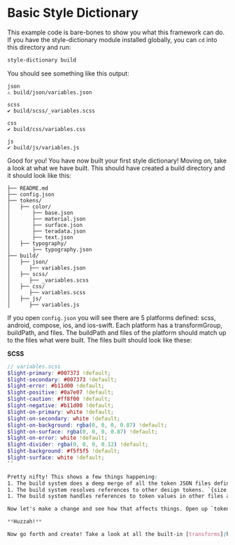 # Basic Style Dictionary

This example code is bare-bones to show you what this framework can do. If you have the style-dictionary module installed globally, you can `cd` into this directory and run:

```bash
style-dictionary build
```

You should see something like this output:
```
json
⚠️ build/json/variables.json

scss
✔︎ build/scss/_variables.scss

css
✔︎ build/css/variables.css

js
✔︎ build/js/variables.js
```

Good for you! You have now built your first style dictionary! Moving on, take a look at what we have built. This should have created a build directory and it should look like this:
```
├── README.md
├── config.json
├── tokens/
│   ├── color/
│       ├── base.json
│       ├── material.json
│       ├── surface.json
│       ├── teradata.json
│       ├── text.json
│   ├── typography/
│       ├── typography.json
├── build/
│   ├── json/
│      ├── variables.json
│   ├── scss/
│      ├── _variables.scss
│   ├── css/
│      ├── variables.scss
│   ├── js/
│      ├── variables.js
```

If you open `config.json` you will see there are 5 platforms defined: scss, android, compose, ios, and ios-swift. Each platform has a transformGroup, buildPath, and files. The buildPath and files of the platform should match up to the files what were built. The files built should look like these:

**SCSS**
```scss
// variables.scss
$light-primary: #007373 !default;
$light-secondary: #007373 !default;
$light-error: #b11d00 !default;
$light-positive: #0a7e07 !default;
$light-caution: #ff8f00 !default;
$light-negative: #b11d00 !default;
$light-on-primary: white !default;
$light-on-secondary: white !default;
$light-on-background: rgba(0, 0, 0, 0.87) !default;
$light-on-surface: rgba(0, 0, 0, 0.87) !default;
$light-on-error: white !default;
$light-divider: rgba(0, 0, 0, 0.12) !default;
$light-background: #f5f5f5 !default;
$light-surface: white !default;
``

Pretty nifty! This shows a few things happening:
1. The build system does a deep merge of all the token JSON files defined in the `source` attribute of `config.json`. This allows you to split up the token JSON files however you want. There are 2 JSON files with `color` as the top level key, but they get merged properly.
1. The build system resolves references to other design tokens. `{size.font.medium.value}` gets resolved properly.
1. The build system handles references to token values in other files as well as you can see in `tokens/color/font.json`.

Now let's make a change and see how that affects things. Open up `tokens/color/base.json` and change `"#111111"` to `"#000000"`. After you make that change, save the file and re-run the build command `style-dictionary build`. Open up the build files and take a look.

**Huzzah!**

Now go forth and create! Take a look at all the built-in [transforms](https://amzn.github.io/style-dictionary/#/transforms?id=pre-defined-transforms) and [formats](https://amzn.github.io/style-dictionary/#/formats?id=pre-defined-formats).
